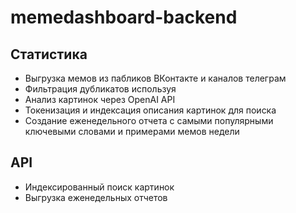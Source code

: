 # memedashboard-backend
## Статистика
- Выгрузка мемов из пабликов ВКонтакте и каналов телеграм
- Фильтрация дубликатов используя 
- Анализ картинок через OpenAI API
- Токенизация и индексация описания картинок для поиска
- Создание еженедельного отчета с самыми популярными ключевыми словами и примерами мемов недели
## API
- Индексированный поиск картинок
- Выгрузка еженедельных отчетов
